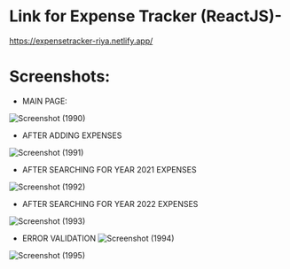# Link for Expense Tracker (ReactJS)-
https://expensetracker-riya.netlify.app/

<h1 align="centre">Screenshots:</h1>

- MAIN PAGE:

![Screenshot (1990)](https://user-images.githubusercontent.com/63870023/154839071-1e087cf3-b39a-4604-9b70-2b2db2c83448.png)
- AFTER ADDING EXPENSES

![Screenshot (1991)](https://user-images.githubusercontent.com/63870023/154839083-666bd02f-50d3-4a12-964d-fd16bce0444d.png)
- AFTER SEARCHING FOR YEAR 2021 EXPENSES

![Screenshot (1992)](https://user-images.githubusercontent.com/63870023/154839103-6a18a4b9-6879-492c-8e83-aac7a8f3eae4.png)
- AFTER SEARCHING FOR YEAR 2022 EXPENSES

![Screenshot (1993)](https://user-images.githubusercontent.com/63870023/154839112-f4ed9814-6045-4c24-b835-cc4b9525fdfd.png)

- ERROR VALIDATION
![Screenshot (1994)](https://user-images.githubusercontent.com/63870023/154841896-7f5b5648-05af-42e6-8c71-bda27b1b307e.png)


![Screenshot (1995)](https://user-images.githubusercontent.com/63870023/154841902-f1cdf954-0835-4dac-8e55-e4450725feb1.png)
